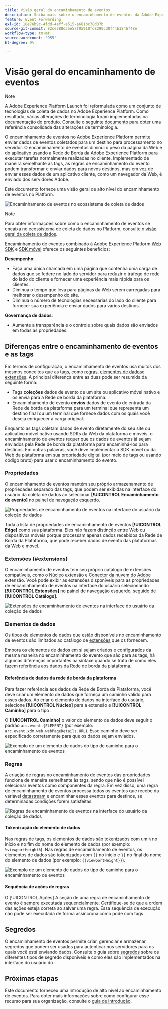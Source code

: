 ```yaml
---
title: Visão geral do encaminhamento de eventos
description: Saiba mais sobre o encaminhamento de eventos da Adobe Experience Platform, que permite usar a Platform Edge Network para executar tarefas sem alterar a sua implementação de tag.
feature: Event Forwarding
exl-id: 18e76b9c-4fdd-4eff-a515-a681bc78d37b
source-git-commit: 82ce288d55e57f05910fd8290c38f44b1846f48e
workflow-type: tm+mt
source-wordcount: '955'
ht-degree: 9%

---
```


# Visão geral do encaminhamento de eventos

>[!NOTE]
>
>A Adobe Experience Platform Launch foi reformulada como um conjunto de tecnologias de coleta de dados no Adobe Experience Platform. Como resultado, várias alterações de terminologia foram implementadas na documentação do produto. Consulte o seguinte [documento](../../term-updates.md) para obter uma referência consolidada das alterações de terminologia.

O encaminhamento de eventos no Adobe Experience Platform permite enviar dados de eventos coletados para um destino para processamento no servidor. O encaminhamento de eventos diminui o peso da página da Web e do aplicativo usando a Rede de Borda da Adobe Experience Platform para executar tarefas normalmente realizadas no cliente. Implementado de maneira semelhante às tags, as regras de encaminhamento do evento podem transformar e enviar dados para novos destinos, mas em vez de enviar esses dados de um aplicativo cliente, como um navegador da Web, é enviado dos servidores Adobe.

Este documento fornece uma visão geral de alto nível do encaminhamento de eventos no Platform.

![Encaminhamento de eventos no ecossistema de coleta de dados](../../../collection/images/home/event-forwarding.png)

>[!NOTE]
>
>Para obter informações sobre como o encaminhamento de eventos se encaixa no ecossistema de coleta de dados no Platform, consulte o [visão geral da coleta de dados](../../../collection/home.md).

Encaminhamento de eventos combinado à Adobe Experience Platform [Web SDK](../../../edge/home.md) e [SDK móvel](https://aep-sdks.gitbook.io/docs/) oferece os seguintes benefícios:

**Desempenho**:

* Faça uma única chamada em uma página que contenha uma carga de dados que se federe no lado do servidor para reduzir o tráfego de rede do lado do cliente e fornecer uma experiência mais rápida para os clientes.
* Diminua o tempo que leva para páginas da Web serem carregadas para melhorar o desempenho do site.
* Diminua o número de tecnologias necessárias do lado do cliente para fornecer sua experiência e enviar dados para vários destinos.

**Governança de dados**:

* Aumente a transparência e o controle sobre quais dados são enviados em todas as propriedades.

## Diferenças entre o encaminhamento de eventos e as tags

Em termos de configuração, o encaminhamento de eventos usa muitos dos mesmos conceitos que as tags, como [regras](../managing-resources/rules.md), [elementos de dados](../managing-resources/data-elements.md)e [extensões](../managing-resources/extensions/overview.md). A principal diferença entre as duas pode ser resumida da seguinte forma:

* Tags **coleções** dados de evento de um site ou aplicativo móvel nativo e os envia para a Rede de borda da plataforma.
* Encaminhamento de evento **envios** dados de evento de entrada da Rede de borda da plataforma para um terminal que representa um destino final ou um terminal que fornece dados com os quais você deseja enriquecer a carga original.

Enquanto as tags coletam dados de evento diretamente do seu site ou aplicativo móvel nativo usando SDKs da Web da plataforma e móveis, o encaminhamento de eventos requer que os dados de eventos já sejam enviados pela Rede de borda da plataforma para encaminhá-los para destinos. Em outras palavras, você deve implementar o SDK móvel ou da Web da plataforma em sua propriedade digital (por meio de tags ou usando código bruto) para usar o encaminhamento do evento.

### Propriedades

O encaminhamento de eventos mantém seu próprio armazenamento de propriedades separado das tags, que podem ser exibidas na interface do usuário da coleta de dados ao selecionar **[!UICONTROL Encaminhamento de evento]** no painel de navegação esquerdo.

![Propriedades de encaminhamento de eventos na interface do usuário da coleção de dados](../../images/ui/event-forwarding/overview/properties.png)

Toda a lista de propriedades de encaminhamento de eventos **[!UICONTROL Edge]** como sua plataforma. Eles não fazem distinção entre Web ou dispositivos móveis porque processam apenas dados recebidos da Rede de Borda da Plataforma, que pode receber dados de evento das plataformas da Web e móvel.

### Extensões {#extensions}

O encaminhamento de eventos tem seu próprio catálogo de extensões compatíveis, como o [Núcleo](../../extensions/web/core/event-forwarding.md) extensão e [Conector da nuvem do Adobe](../../extensions/web/cloud-connector/overview.md) extensão. Você pode exibir as extensões disponíveis para as propriedades de encaminhamento de eventos na interface do usuário selecionando **[!UICONTROL Extensões]** no painel de navegação esquerdo, seguido de **[!UICONTROL Catálogo]**.

![Extensões de encaminhamento de eventos na interface do usuário da coleção de dados](../../images/ui/event-forwarding/overview/extensions.png)

### Elementos de dados

Os tipos de elementos de dados que estão disponíveis no encaminhamento de eventos são limitados ao catálogo de [extensões](#extensions) que os fornecem.

Embora os elementos de dados em si sejam criados e configurados da mesma maneira no encaminhamento do evento que são para as tags, há algumas diferenças importantes na sintaxe quando se trata de como eles fazem referência aos dados da Rede de borda da plataforma.

#### Referência de dados da rede de borda da plataforma

Para fazer referência aos dados da Rede de Borda da Plataforma, você deve criar um elemento de dados que forneça um caminho válido para esses dados. Ao criar o elemento de dados na interface do usuário, selecione **[!UICONTROL Núcleo]** para a extensão e **[!UICONTROL Caminho]** para o tipo .

O **[!UICONTROL Caminho]** o valor do elemento de dados deve seguir o padrão `arc.event.{ELEMENT}` (por exemplo: `arc.event.xdm.web.webPageDetails.URL`). Esse caminho deve ser especificado corretamente para que os dados sejam enviados.

![Exemplo de um elemento de dados do tipo de caminho para o encaminhamento de eventos](../../images/ui/event-forwarding/overview/data-reference.png)

### Regras

A criação de regras no encaminhamento de eventos das propriedades funciona de maneira semelhante às tags, sendo que não é possível selecionar eventos como componentes da regra. Em vez disso, uma regra de encaminhamento de eventos processa todos os eventos que recebe da variável [datastream](../../../edge/fundamentals/datastreams.md) e encaminhar esses eventos para destinos, se determinadas condições forem satisfeitas.

![Regras de encaminhamento de eventos na interface do usuário da coleção de dados](../../images/ui/event-forwarding/overview/rules.png)

#### Tokenização do elemento de dados

Nas regras de tags, os elementos de dados são tokenizados com um `%` no início e no fim do nome do elemento de dados (por exemplo: `%viewportHeight%`). Nas regras de encaminhamento de eventos, os elementos de dados são tokenizados com `{{` no início e `}}` no final do nome do elemento de dados (por exemplo: `{{viewportHeight}}`).

![Exemplo de um elemento de dados do tipo de caminho para o encaminhamento de eventos](../../images/ui/event-forwarding/overview/tokenization.png)

#### Sequência de ações de regras

O [!UICONTROL Ações] A seção de uma regra de encaminhamento de evento é sempre executada sequencialmente. Certifique-se de que a ordem das ações esteja correta ao salvar uma regra. Essa sequência de execução não pode ser executada de forma assíncrona como pode com tags .

## Segredos

O encaminhamento de eventos permite criar, gerenciar e armazenar segredos que podem ser usados para autenticar nos servidores para os quais você está enviando dados. Consulte o guia sobre [segredos](./secrets.md) sobre os diferentes tipos de segredo disponíveis e como eles são implementados na interface do usuário do .

## Próximas etapas

Este documento forneceu uma introdução de alto nível ao encaminhamento de eventos. Para obter mais informações sobre como configurar esse recurso para sua organização, consulte o [guia de introdução](./getting-started.md).
